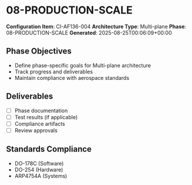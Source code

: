 # 08-PRODUCTION-SCALE

**Configuration Item**: CI-AF136-004
**Architecture Type**: Multi-plane
**Phase**: 08-PRODUCTION-SCALE
**Generated**: 2025-08-25T00:06:09+00:00

## Phase Objectives
- Define phase-specific goals for Multi-plane architecture
- Track progress and deliverables
- Maintain compliance with aerospace standards

## Deliverables
- [ ] Phase documentation
- [ ] Test results (if applicable)
- [ ] Compliance artifacts
- [ ] Review approvals

## Standards Compliance
- DO-178C (Software)
- DO-254 (Hardware)
- ARP4754A (Systems)

